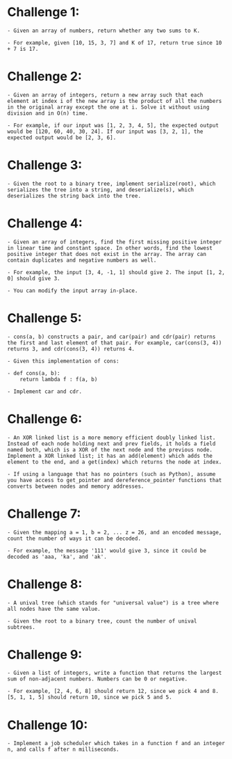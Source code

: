 # Challenge 1:
	- Given an array of numbers, return whether any two sums to K.

	- For example, given [10, 15, 3, 7] and K of 17, return true since 10 + 7 is 17.

	
# Challenge 2:
	- Given an array of integers, return a new array such that each element at index i of the new array is the product of all the numbers in the original array except the one at i. Solve it without using division and in O(n) time.

	- For example, if our input was [1, 2, 3, 4, 5], the expected output would be [120, 60, 40, 30, 24]. If our input was [3, 2, 1], the expected output would be [2, 3, 6].
	

# Challenge 3:
	- Given the root to a binary tree, implement serialize(root), which serializes the tree into a string, and deserialize(s), which deserializes the string back into the tree.

	
# Challenge 4:
	- Given an array of integers, find the first missing positive integer in linear time and constant space. In other words, find the lowest positive integer that does not exist in the array. The array can contain duplicates and negative numbers as well.

	- For example, the input [3, 4, -1, 1] should give 2. The input [1, 2, 0] should give 3.

	- You can modify the input array in-place.

	
# Challenge 5:
	- cons(a, b) constructs a pair, and car(pair) and cdr(pair) returns the first and last element of that pair. For example, car(cons(3, 4)) returns 3, and cdr(cons(3, 4)) returns 4.

	- Given this implementation of cons:

	- def cons(a, b):
		return lambda f : f(a, b)

	- Implement car and cdr.


# Challenge 6:
	- An XOR linked list is a more memory efficient doubly linked list. Instead of each node holding next and prev fields, it holds a field named both, which is a XOR of the next node and the previous node. Implement a XOR linked list; it has an add(element) which adds the element to the end, and a get(index) which returns the node at index.

	- If using a language that has no pointers (such as Python), assume you have access to get_pointer and dereference_pointer functions that converts between nodes and memory addresses.

	
# Challenge 7:
	- Given the mapping a = 1, b = 2, ... z = 26, and an encoded message, count the number of ways it can be decoded.

	- For example, the message '111' would give 3, since it could be decoded as 'aaa, 'ka', and 'ak'.

	
# Challenge 8:
	- A unival tree (which stands for "universal value") is a tree where all nodes have the same value.

	- Given the root to a binary tree, count the number of unival subtrees.
	

# Challenge 9:
	- Given a list of integers, write a function that returns the largest sum of non-adjacent numbers. Numbers can be 0 or negative.

	- For example, [2, 4, 6, 8] should return 12, since we pick 4 and 8. [5, 1, 1, 5] should return 10, since we pick 5 and 5.
	

# Challenge 10:
	- Implement a job scheduler which takes in a function f and an integer n, and calls f after n milliseconds.

